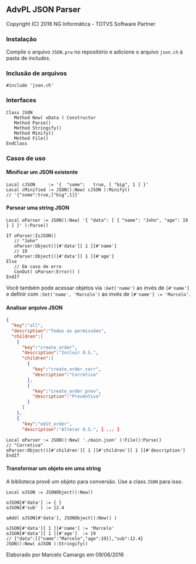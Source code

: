 ## AdvPL JSON Parser

Copyright (C) 2016 NG Informática - TOTVS Software Partner

### Instalação
Compile o arquivo `JSON.prw` no repositório e adicione o arquivo `json.ch` à pasta de *includes*.

### Inclusão de arquivos
```
#include 'json.ch'
```

### Interfaces
```
Class JSON
   Method New( xData ) Constructor
   Method Parse()
   Method Stringify()
   Method Minify()
   Method File()
EndClass
```

### Casos de uso

#### Minificar um JSON existente
```delphi
Local cJSON     := '{  "some":   true, [ "big", 1 ] }'
Local cMinified := JSON():New( cJSON ):Minify()
// '{"some":true,["big",1]}'
```

#### Parsear uma string JSON
```delphi
Local oParser := JSON():New( '{ "data": [ { "name": "John", "age": 19 } ] }' ):Parse()

If oParser:IsJSON()
   // "John"
   oParser:Object()[#'data'][ 1 ][#'name']
   // 19
   oParser:Object()[#'data'][ 1 ][#'age']
Else
   // Em caso de erro
   ConOut( oParser:Error() )
EndIf
```

Você também pode acessar objetos via `:Get('name')` ao invés de `[#'name']` e definir com `:Set('name', 'Marcelo')` ao invés de `[#'name'] := 'Marcelo'`.

#### Analisar arquivo JSON
```json
{
  "key":"all",
  "description":"Todas as permissões",
  "children":[
    {
      "key":"create_order",
      "description":"Incluir O.S.",
      "children":[
        {
          "key":"create_order_corr",
          "description":"Corretiva"
        },
        {
          "key":"create_order_prev",
          "description":"Preventiva"
        }
      ]
    },
    {
      "key":"edit_order",
      "description":"Alterar O.S.", [ ... ]
```

```delphi
Local oParser := JSON():New( './main.json' ):File():Parse()
// "Corretiva"
oParser:Object()[#'children'][ 1 ][#'children'][ 1 ][#'description']
EndIf
```

#### Transformar um objeto em uma string

A biblioteca provê um objeto para conversão. Use a class `JSON` para isso.
```delphi
Local oJSON := JSONObject():New()

oJSON[#'data'] := { }
oJSON[#'sub' ] := 12.4

aAdd( oJSON[#'data'], JSONObject():New() )

oJSON[#'data'][ 1 ][#'name'] := 'Marcelo'
oJSON[#'data'][ 1 ][#'age']  := 19
// {"data":[{"name":"Marcelo","age":19}],"sub":12.4}
JSON():New( oJSON ):Stringify()
```

Elaborado por Marcelo Camargo em 09/06/2016